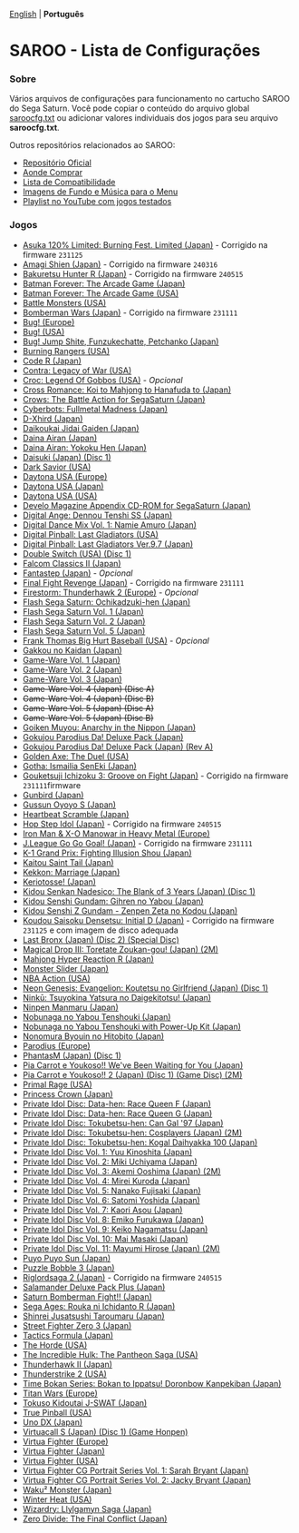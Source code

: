 [English](README.md) | **Português**

# SAROO - Lista de Configurações

### Sobre

Vários arquivos de configurações para funcionamento no cartucho SAROO do Sega Saturn. Você pode copiar o conteúdo do arquivo global [saroocfg.txt](./saroocfg/pt-br/saroocfg.txt) ou adicionar valores individuais dos jogos para seu arquivo **saroocfg.txt**.

Outros repositórios relacionados ao SAROO:

- [Repositório Oficial](https://github.com/tpunix/SAROO)
- [Aonde Comprar](https://github.com/williamdsw/saroo-compatibility-list/Info/Buy/README.md)
- [Lista de Compatibilidade](https://github.com/williamdsw/saroo-compatibility-list)
- [Imagens de Fundo e Música para o Menu](https://github.com/williamdsw/saroo-backgrounds)
- [Playlist no YouTube com jogos testados](https://www.youtube.com/playlist?list=PLmsMlzwbRlgLngxWI9ZzPK44Gix1Ek-ZO)

### Jogos

- [Asuka 120% Limited: Burning Fest. Limited (Japan)](Regions/Japan/T-16708G/README.md) - Corrigido na firmware `231125`
- [Amagi Shien (Japan)](Regions/Japan/T-1513G/README.md) - Corrigido na firmware `240316`
- [Bakuretsu Hunter R (Japan)](Regions/Japan/T-24903G/README.md) - Corrigido na firmware `240515`
- [Batman Forever: The Arcade Game (Japan)](Regions/Japan/T-8118G/README.md)
- [Batman Forever: The Arcade Game (USA)](Regions/USA/T-8140H/README.md)
- [Battle Monsters (USA)](Regions/USA/T-8137H/README.md)
- [Bomberman Wars (Japan)](Regions/Japan/T-14320G/README.md) - Corrigido na firmware `231111`
- [Bug! (Europe)](Regions/Europe/MK-81004/README.md)
- [Bug! (USA)](Regions/USA/GM-81004/README.md)
- [Bug! Jump Shite, Funzukechatte, Petchanko (Japan)](Regions/Japan/GS-9063/README.md)
- [Burning Rangers (USA)](Regions/USA/MK-81803/README.md)
- [Code R (Japan)](Regions/Japan/T-23502G/README.md)
- [Contra: Legacy of War (USA)](Regions/USA/T-9507H/README.md)
- [Croc: Legend Of Gobbos (USA)](Regions/USA/T-5029H-50/README.md) - _Opcional_
- [Cross Romance: Koi to Mahjong to Hanafuda to (Japan)](Regions/Japan/T-7103G/README.md)
- [Crows: The Battle Action for SegaSaturn (Japan)](Regions/Japan/T-16806G/README.md)
- [Cyberbots: Fullmetal Madness (Japan)](Regions/Japan/T-1217G/README.md)
- [D-Xhird (Japan)](Regions/Japan/T-10307G/README.md)
- [Daikoukai Jidai Gaiden (Japan)](Regions/Japan/T-7657G/README.md)
- [Daina Airan (Japan)](Regions/Japan/T-4503G/README.md)
- [Daina Airan: Yokoku Hen (Japan)](Regions/Japan/T-4505G/README.md)
- [Daisuki (Japan) (Disc 1)](Regions/Japan/T-18510G/README.md)
- [Dark Savior (USA)](Regions/USA/MK-81304/README.md)
- [Daytona USA (Europe)](Regions/Europe/MK_8120050/README.md)
- [Daytona USA (Japan)](Regions/Japan/GS-9013/README.md)
- [Daytona USA (USA)](Regions/USA/MK-81200/README.md)
- [Develo Magazine Appendix CD-ROM for SegaSaturn (Japan)](Regions/Japan/610645801/README.md)
- [Digital Ange: Dennou Tenshi SS (Japan)](Regions/Japan/T-33003G/README.md)
- [Digital Dance Mix Vol. 1: Namie Amuro (Japan)](Regions/Japan/GS-9133/README.md)
- [Digital Pinball: Last Gladiators (USA)](Regions/USA/T-4804H/README.md)
- [Digital Pinball: Last Gladiators Ver.9.7 (Japan)](Regions/Japan/T-18903G/README.md)
- [Double Switch (USA) (Disc 1)](Regions/USA/T-16207H/README.md)
- [Falcom Classics II (Japan)](Regions/Japan/T-31505G/README.md)
- [Fantastep (Japan)](Regions/Japan/T-5710G/README.md) - _Opcional_
- [Final Fight Revenge (Japan)](Regions/Japan/T-1248G/README.md) - Corrigido na firmware `231111`
- [Firestorm: Thunderhawk 2 (Europe)](Regions/Europe/T-11501H00/README.md) - _Opcional_
- [Flash Sega Saturn: Ochikadzuki-hen (Japan)](Regions/Japan/610616699-DEMO/FLASH_SATURN_SP/README.md)
- [Flash Sega Saturn Vol. 1 (Japan)](Regions/Japan/610616601-DEMO/README.md)
- [Flash Sega Saturn Vol. 2 (Japan)](Regions/Japan/610616602-DEMO/README.md)
- [Flash Sega Saturn Vol. 5 (Japan)](Regions/Japan/610616605-DEMO/README.md)
- [Frank Thomas Big Hurt Baseball (USA)](Regions/USA/T-8138H/README.md) - _Opcional_
- [Gakkou no Kaidan (Japan)](Regions/Japan/GS-9026/README.md)
- [Game-Ware Vol. 1 (Japan)](Regions/Japan/T-17002G/README.md)
- [Game-Ware Vol. 2 (Japan)](Regions/Japan/T-17003G/README.md)
- [Game-Ware Vol. 3 (Japan)](Regions/Japan/T-17004G-T/README.md)
- ~~Game-Ware Vol. 4 (Japan) (Disc A)~~
- ~~Game-Ware Vol. 4 (Japan) (Disc B)~~
- ~~Game-Ware Vol. 5 (Japan) (Disc A)~~
- ~~Game-Ware Vol. 5 (Japan) (Disc B)~~
- [Goiken Muyou: Anarchy in the Nippon (Japan)](Regions/Japan/T-28902G/README.md)
- [Gokujou Parodius Da! Deluxe Pack (Japan)](Regions/Japan/T-9501G/V1.001/README.md)
- [Gokujou Parodius Da! Deluxe Pack (Japan) (Rev A)](Regions/Japan/T-9501G/V1.002/README.md)
- [Golden Axe: The Duel (USA)](Regions/USA/MK-81045/README.md)
- [Gotha: Ismailia SenEki (Japan)](Regions/Japan/GS-9009/README.md)
- [Gouketsuji Ichizoku 3: Groove on Fight (Japan)](Regions/Japan/T-14411G/README.md) - Corrigido na firmware `231111`firmware
- [Gunbird (Japan)](Regions/Japan/T-14402G/README.md)
- [Gussun Oyoyo S (Japan)](Regions/Japan/T-26101G/README.md)
- [Heartbeat Scramble (Japan)](Regions/Japan/T-15014G/README.md)
- [Hop Step Idol (Japan)](Regions/Japan/T-20507G/README.md) - Corrigido na firmware `240515`
- [Iron Man & X-O Manowar in Heavy Metal (Europe)](Regions/Europe/T-8119H-50/README.md)
- [J.League Go Go Goal! (Japan)](Regions/Japan/T-3602G/README.md) - Corrigido na firmware `231111`
- [K-1 Grand Prix: Fighting Illusion Shou (Japan)](Regions/Japan/T-26102G/README.md)
- [Kaitou Saint Tail (Japan)](Regions/Japan/T-28201G/README.md)
- [Kekkon: Marriage (Japan)](Regions/Japan/T-10501G/README.md)
- [Keriotosse! (Japan)](Regions/Japan/T-30306G/README.md)
- [Kidou Senkan Nadesico: The Blank of 3 Years (Japan) (Disc 1)](Regions/Japan/GS-9195/README.md)
- [Kidou Senshi Gundam: Gihren no Yabou (Japan)](Regions/Japan/T-13327G/README.md)
- [Kidou Senshi Z Gundam - Zenpen Zeta no Kodou (Japan)](Regions/Japan/T-13315G/README.md)
- [Koudou Saisoku Densetsu: Initial D (Japan)](Regions/Japan/T-25503G//README.md) - Corrigido na firmware `231125` e com imagem de disco adequada
- [Last Bronx (Japan) (Disc 2) (Special Disc)](Regions/Japan/GS-9152/README.md)
- [Magical Drop III: Toretate Zoukan-gou! (Japan) (2M)](Regions/Japan/T-1313G/README.md)
- [Mahjong Hyper Reaction R (Japan)](Regions/Japan/T-2402G//README.md)
- [Monster Slider (Japan)](Regions/Japan/T-27302G/README.md)
- [NBA Action (USA)](Regions/USA/MK-81103/README.md)
- [Neon Genesis: Evangelion: Koutetsu no Girlfriend (Japan) (Disc 1)](Regions/Japan/GS-9194/README.md)
- [Ninkū: Tsuyokina Yatsura no Daigekitotsu! (Japan)](Regions/Japan/GS-9036/README.md)
- [Ninpen Manmaru (Japan)](Regions/Japan/T-35502G/README.md)
- [Nobunaga no Yabou Tenshouki (Japan)](Regions/Japan/T-7605G/README.md)
- [Nobunaga no Yabou Tenshouki with Power-Up Kit (Japan)](Regions/Japan/T-7643G/README.md)
- [Nonomura Byouin no Hitobito (Japan)](Regions/Japan/T-28001G/README.md)
- [Parodius (Europe)](Regions/Europe/T-9501H-50/README.md)
- [PhantasM (Japan) (Disc 1)](Regions/Japan/T-36001G/README.md)
- [Pia Carrot e Youkoso!! We've Been Waiting for You (Japan)](Regions/Japan/T-19708G/README.md)
- [Pia Carrot e Youkoso!! 2 (Japan) (Disc 1) (Game Disc) (2M)](Regions/Japan/T-20114G/README.md)
- [Primal Rage (USA)](Regions/USA/T-4802H/README.md)
- [Princess Crown (Japan)](Regions/Japan/T-14418G/README.md)
- [Private Idol Disc: Data-hen: Race Queen F (Japan)](Regions/Japan/T-30805G/README.md)
- [Private Idol Disc: Data-hen: Race Queen G (Japan)](Regions/Japan/T-30806G/README.md)
- [Private Idol Disc: Tokubetsu-hen: Can Gal '97 (Japan)](Regions/Japan/T-30808G/README.md)
- [Private Idol Disc: Tokubetsu-hen: Cosplayers (Japan) (2M)](Regions/Japan/T-30804G/README.md)
- [Private Idol Disc: Tokubetsu-hen: Kogal Daihyakka 100 (Japan)](Regions/Japan/T-30807G/README.md)
- [Private Idol Disc Vol. 1: Yuu Kinoshita (Japan)](Regions/Japan/T-30801G/README.md)
- [Private Idol Disc Vol. 2: Miki Uchiyama (Japan)](Regions/Japan/T-30802G/README.md)
- [Private Idol Disc Vol. 3: Akemi Ooshima (Japan) (2M)](Regions/Japan/T-30803G/README.md)
- [Private Idol Disc Vol. 4: Mirei Kuroda (Japan)](Regions/Japan/T-30809G/README.md)
- [Private Idol Disc Vol. 5: Nanako Fujisaki (Japan)](Regions/Japan/T-30811G/README.md)
- [Private Idol Disc Vol. 6: Satomi Yoshida (Japan)](Regions/Japan/T-30813G/README.md)
- [Private Idol Disc Vol. 7: Kaori Asou (Japan)](Regions/Japan/T-30814G/README.md)
- [Private Idol Disc Vol. 8: Emiko Furukawa (Japan)](Regions/Japan/T-30815G/README.md)
- [Private Idol Disc Vol. 9: Keiko Nagamatsu (Japan)](Regions/Japan/T-30816G/README.md)
- [Private Idol Disc Vol. 10: Mai Masaki (Japan)](Regions/Japan/T-30817G/README.md)
- [Private Idol Disc Vol. 11: Mayumi Hirose (Japan) (2M)](Regions/Japan/T-30818G/README.md)
- [Puyo Puyo Sun (Japan)](Regions/Japan/T-6603G/README.md)
- [Puzzle Bobble 3 (Japan)](Regions/Japan/T-1109G/README.md)
- [Riglordsaga 2 (Japan)](Regions/Japan/GS-9084/README.md) - Corrigido na firmware `240515`
- [Salamander Deluxe Pack Plus (Japan)](Regions/Japan/T-9520G/README.md)
- [Saturn Bomberman Fight!! (Japan)](Regions/Japan/T-14321G/README.md)
- [Sega Ages: Rouka ni Ichidanto R (Japan)](Regions/Japan/GS-9043/README.md)
- [Shinrei Jusatsushi Taroumaru (Japan)](Regions/Japan/T-4804G/README.md)
- [Street Fighter Zero 3 (Japan)](Regions/Japan/T-1246G/README.md)
- [Tactics Formula (Japan)](Regions/Japan/T-34101G/README.md)
- [The Horde (USA)](Regions/USA/T-15909H50/README.md)
- [The Incredible Hulk: The Pantheon Saga (USA)](Regions/USA/T-7905H/README.md)
- [Thunderhawk II (Japan)](Regions/Japan/T-6006G/README.md)
- [Thunderstrike 2 (USA)](Regions/USA/T-7902H/README.md)
- [Time Bokan Series: Bokan to Ippatsu! Doronbow Kanpekiban (Japan)](Regions/Japan/T-20607G/README.md)
- [Titan Wars (Europe)](Regions/Europe/T-15911H50/README.md)
- [Tokuso Kidoutai J-SWAT (Japan)](Regions/Japan/T-20602G/README.md)
- [True Pinball (USA)](Regions/USA/T-16406H/README.md)
- [Uno DX (Japan)](Regions/Japan/T-26414G/README.md)
- [Virtuacall S (Japan) (Disc 1) (Game Honpen)](Regions/Japan/T-19718G/README.md)
- [Virtua Fighter (Europe)](Regions/Europe/MK_8100550/README.md)
- [Virtua Fighter (Japan)](Regions/Japan/GS-9001/README.md)
- [Virtua Fighter (USA)](Regions/USA/MK-81005/README.md)
- [Virtua Fighter CG Portrait Series Vol. 1: Sarah Bryant (Japan)](Regions/Japan/GS-9062/README.md)
- [Virtua Fighter CG Portrait Series Vol. 2: Jacky Bryant (Japan)](Regions/Japan/GS-9064/README.md)
- [Waku² Monster (Japan)](Regions/Japan/T-16608G/README.md)
- [Winter Heat (USA)](Regions/USA/MK-81129/README.md)
- [Wizardry: Llylgamyn Saga (Japan)](Regions/Japan/T-38601G/README.md)
- [Zero Divide: The Final Conflict (Japan)](Regions/Japan/T-31601G/README.md)
